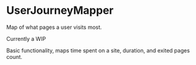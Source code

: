 # UserJourneyMapper
Map of what pages a user visits most.

Currently a WIP

Basic functionality, maps time spent on a site, duration, and exited pages count. 
